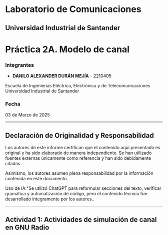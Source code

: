# Laboratorio de Comunicaciones
## Universidad Industrial de Santander
# Práctica 2A. Modelo de canal

### Integrantes
- **DANILO ALEXANDER DURÁN MEJÍA** - 2210405
  
Escuela de Ingenierías Eléctrica, Electrónica y de Telecomunicaciones  
Universidad Industrial de Santander

### Fecha
03 de Marzo de 2025

---

## Declaración de Originalidad y Responsabilidad
Los autores de este informe certifican que el contenido aquí presentado es original y ha sido elaborado de manera independiente. Se han utilizado fuentes externas únicamente como referencia y han sido debidamente citadas.

Asimismo, los autores asumen plena responsabilidad por la información contenida en este documento. 

Uso de IA:"Se utilizó ChatGPT para reformular secciones del texto, verificar gramática y automatización de código, pero el contenido técnico fue desarrollado íntegramente por los autores..

---
## Actividad 1: Actividades de simulación de canal en GNU Radio

